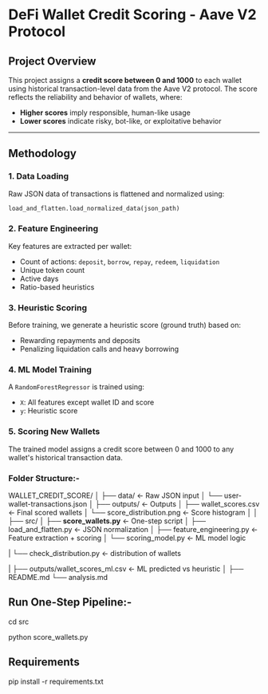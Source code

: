 # DeFi Wallet Credit Scoring - Aave V2 Protocol

## Project Overview

This project assigns a **credit score between 0 and 1000** to each wallet using historical transaction-level data from the Aave V2 protocol. The score reflects the reliability and behavior of wallets, where:

- **Higher scores** imply responsible, human-like usage
- **Lower scores** indicate risky, bot-like, or exploitative behavior

---

## Methodology

### 1. Data Loading

Raw JSON data of transactions is flattened and normalized using:

```python
load_and_flatten.load_normalized_data(json_path)
```

### 2. Feature Engineering

Key features are extracted per wallet:

* Count of actions: `deposit`, `borrow`, `repay`, `redeem`, `liquidation`
* Unique token count
* Active days
* Ratio-based heuristics

### 3. Heuristic Scoring

Before training, we generate a heuristic score (ground truth) based on:

* Rewarding repayments and deposits
* Penalizing liquidation calls and heavy borrowing

### 4. ML Model Training

A `RandomForestRegressor` is trained using:

* `X`: All features except wallet ID and score
* `y`: Heuristic score

### 5. Scoring New Wallets

The trained model assigns a credit score between 0 and 1000 to any wallet's historical transaction data.

### Folder Structure:-

WALLET_CREDIT_SCORE/
│
├── data/                         ← Raw JSON input
│   └── user-wallet-transactions.json
│
├── outputs/                      ← Outputs
│   ├── wallet_scores.csv         ← Final scored wallets
│   └── score_distribution.png    ← Score histogram
│
│
├── src/
│   ├── **score_wallets.py**          ←  One-step script
│   ├── load_and_flatten.py       ← JSON normalization
│   ├── feature_engineering.py    ← Feature extraction + scoring
│   └── scoring_model.py          ← ML model logic

|      └── check_distribution.py        ← distribution of wallets

|    ├── outputs/wallet_scores_ml.csv      ← ML predicted vs heuristic
│
├── README.md
└── analysis.md

## Run One-Step Pipeline:-

cd src

python score_wallets.py


## Requirements

pip install -r requirements.txt

